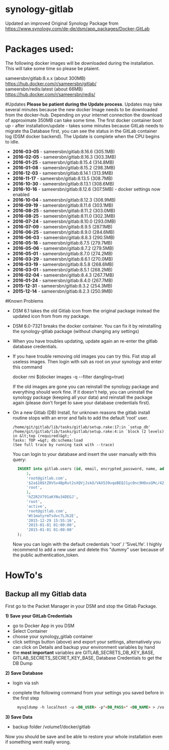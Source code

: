 # synology-gitlab
Updated an improved Original Synology Package from 
https://www.synology.com/de-de/dsm/app_packages/Docker-GitLab

# Packages used:  
The following docker images will be downloaded during the installation. This will take some time so please be ptaient.

sameersbn/gitlab:8.x.x (about 300MB) https://hub.docker.com/r/sameersbn/gitlab/   
sameersbn/redis:latest (about 66MB)  https://hub.docker.com/r/sameersbn/redis/  

#Updates
**Please be patient during the Update process**. Updates may take several minutes because the 
new docker Image needs to be downloaded from the docker-hub. Depending on your internet connection 
the download of approximate 350MB can take some time. The first docker container boot up - after 
installation/update - takes some minutes because GitLab needs to migrate tha Database first, you 
can see the status in the GitLab container log (DSM docker backend). The Update is complete when 
the CPU begins to idle.    

- **2016-03-05** - sameersbn/gitlab:8.16.6 (305.1MB)
- **2016-02-05** - sameersbn/gitlab:8.16.3 (303.3MB)
- **2016-01-25** - sameersbn/gitlab:8.15.4 (314.8MB)
- **2016-01-08** - sameersbn/gitlab:8.15.2 (298.3MB)
- **2016-12-03** - sameersbn/gitlab:8.14.1 (313.9MB)
- **2016-11-17** - sameersbn/gitlab:8.13.5 (308.7MB)
- **2016-10-30** - sameersbn/gitlab:8.13.1 (308.6MB)
- **2016-10-16** - sameersbn/gitlab:8.12.6 (307.5MB) - docker settings now enabled
- **2016-10-04** - sameersbn/gitlab:8.12.3 (308.9MB)
- **2016-09-19** - sameersbn/gitlab:8.11.6 (303.1MB)
- **2016-08-25** - sameersbn/gitlab:8.11.2 (303.0MB)
- **2016-08-25** - sameersbn/gitlab:8.11.0 (302.3MB)
- **2016-07-24** - sameersbn/gitlab:8.10.0 (293.0MB)  
- **2016-07-09** - sameersbn/gitlab:8.9.5 (287.1MB)  
- **2016-06-25** - sameersbn/gitlab:8.9.0 (284.6MB)  
- **2016-06-03** - sameersbn/gitlab:8.8.3 (290.5MB)  
- **2016-05-16** - sameersbn/gitlab:8.7.5 (279.7MB)  
- **2016-05-06** - sameersbn/gitlab:8.7.2 (279.5MB)  
- **2016-05-01** - sameersbn/gitlab:8.7.0 (274.2MB)  
- **2016-03-29** - sameersbn/gitlab:8.6.1 (270.0MB)  
- **2016-03-19** - sameersbn/gitlab:8.5.8 (268.6MB)  
- **2016-03-01** - sameersbn/gitlab:8.5.1 (268.2MB)  
- **2016-02-04** - sameersbn/gitlab:8.4.3 (267.7MB)
- **2016-01-24** - sameersbn/gitlab:8.4.0 (267.7MB)
- **2015-12-31** - sameersbn/gitlab:8.3.2 (254.3MB)
- **2015-12-14** - sameersbn/gitlab:8.2.3 (250.9MB)

#Known Problems
- DSM 6.1 takes the old Gitlab icon from the original package instead the updated icon from from my package.
- DSM 6.0-7321 breaks the docker container. You can fix it by reinstalling the synology-gitlab package (without changing any settings)
- When you have troubles updating, update again an re-enter the gitlab database credentials.
- If you have trouble removing old images you can try this. Fist stop all useless images. Then login with ssh as root 
  on your synology and enter this command
  
  docker rmi $(docker images -q --filter dangling=true)
  
  If the old images are gone you can reinstall the synology package and everything should work fine. If it doesn't
  help, you can uninstall the synology package (keeping all your data) and reinstall the package again (please don't
  forget to save your database credentials first). 
- On a new Gitlab (DB) Install, for unknown reasons the gitlab install routine stops with an error and fails to add 
  the default 'root' user. 
  ```
  /home/git/gitlab/lib/tasks/gitlab/setup.rake:17:in `setup_db'
  /home/git/gitlab/lib/tasks/gitlab/setup.rake:4:in `block (2 levels) in &lt;top (required)&gt;'
  Tasks: TOP =&gt; db:schema:load
  (See full trace by running task with --trace)
  ```
  
  You can login to your database and insert the user manually with this query:
  ```sql
    INSERT into gitlab.users (id, email, encrypted_password, name, admin, authentication_token, username, state, notification_email, confirmation_token, confirmed_at, password_expires_at, created_at ) VALUES (
        1,																	
        'root@gitlab.com',													
        '$2a$10$tZ0VSv4BpRut2sXQVjJskO/VAX539vqeBEQJ1yc0nc9H0xsGMc/42',		
        'root',																
        1,																	
        'hZ2R2V791aKYNu34DEGJ',												
        'root',																 
        'active',															
        'root@gitlab.com', 													
        'Wt1matyrmTsdvc7LJk2E',                                         	
        '2015-12-29 15:55:16',                                          	
        '2015-01-01 01:00:00',                                              
        '2015-01-01 01:00:00'												
    );
  ```
  
  Now you can login with the default credentials 'root' / '5iveL!fe'. I highly recommend to add a new user and delete this "dummy" user
  because of the public authentication_token.
  
# HowTo's

## Backup all my Gitlab data
First go to the Packet Manager in your DSM and stop the Gitlab Package.

**1) Save your GitLab Credentials**
- go to Docker App in you DSM
- Select Container
- choose your synology_gitlab container
- click settings button (above) and export your settings, alternatively you can click on Details and backup your environment variables by hand  
- the **most important** variables are GITLAB_SECRETS_DB_KEY_BASE, GITLAB_SECRETS_SECRET_KEY_BASE, Database Credentials to get the DB Dump  

**2) Save Database**
- login via ssh 
- complete the following command from your settings you saved before in the first step

  ```markdown
    mysqldump -h localhost -u <DB_USER> -p"<DB_PASS>" <DB_NAME> > /volume1/anyfolder/gitlab_database_dump.sql
  ```

**3) Save Data**
- backup folder /volume1/docker/gitlab

Now you should be save and be able to restore your whole installation even if something went really wrong.